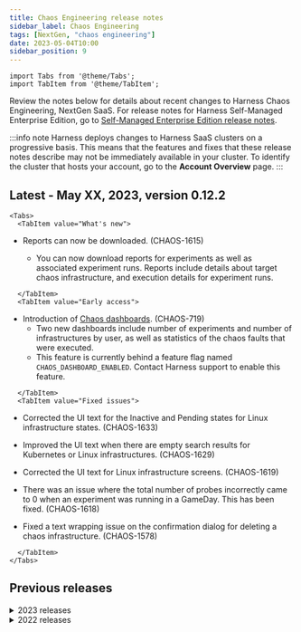 ```yaml
---
title: Chaos Engineering release notes
sidebar_label: Chaos Engineering
tags: [NextGen, "chaos engineering"]
date: 2023-05-04T10:00
sidebar_position: 9
---
```

```mdx-code-block
import Tabs from '@theme/Tabs';
import TabItem from '@theme/TabItem';
```
Review the notes below for details about recent changes to Harness Chaos Engineering, NextGen SaaS. For release notes for Harness Self-Managed Enterprise Edition, go to [Self-Managed Enterprise Edition release notes](/release-notes/self-managed-enterprise-edition). 

:::info note
Harness deploys changes to Harness SaaS clusters on a progressive basis. This means that the features and fixes that these release notes describe may not be immediately available in your cluster. To identify the cluster that hosts your account, go to the **Account Overview** page. 
:::

## Latest - May XX, 2023, version 0.12.2

```mdx-code-block
<Tabs>
  <TabItem value="What's new">
```

* Reports can now be downloaded. (CHAOS-1615)

    * You can now download reports for experiments as well as associated experiment runs. Reports include details about target chaos infrastructure, and execution details for experiment runs.

```mdx-code-block
  </TabItem>
  <TabItem value="Early access">
```
* Introduction of [Chaos dashboards](/docs/chaos-engineering/configure-chaos-experiments/experiments/dashboards). (CHAOS-719)
    * Two new dashboards include number of experiments and number of infrastructures by user, as well as statistics of the chaos faults that were executed.
    * This feature is currently behind a feature flag named `CHAOS_DASHBOARD_ENABLED`. Contact Harness support to enable this feature.

```mdx-code-block
  </TabItem>
  <TabItem value="Fixed issues">
```

* Corrected the UI text for the Inactive and Pending states for Linux infrastructure states. (CHAOS-1633)

* Improved the UI text when there are empty search results for Kubernetes or Linux infrastructures. (CHAOS-1629)

* Corrected the UI text for Linux infrastructure screens. (CHAOS-1619) 

* There was an issue where the total number of probes incorrectly came to 0 when an experiment was running in a GameDay. This has been fixed. (CHAOS-1618)

* Fixed a text wrapping issue on the confirmation dialog for deleting a chaos infrastructure. (CHAOS-1578)

```mdx-code-block
  </TabItem>
</Tabs>
```

## Previous releases

<details>
<summary>2023 releases</summary>

#### May 5, 2023, version 0.11.1

##### What's new

* Introduction of GameDays in HCE Module. (CHAOS-643)
    * GameDay is a methodology to execute chaos experiments in your application during a specific time period. It acts as a template to schedule and execute one or more chaos experiments within your application. For more information, go to [Run a GameDay](/docs/chaos-engineering/configure-chaos-experiments/gameday/run-gameday).

* Allow saving of experiment with inactive infrastructure. (CHAOS-1573)
    * HCE now allows you to save an experiment if the infrastructure is inactive, with the saveExperiment API.

* The search field on the experiment runs page has been updated to **Search for experiment run ID** to make it clear that it does not search on the name of the experiment run. (CHAOS-1528)

##### Early access

* This release does not include any early access features.


##### Fixed issues

* This release does not include any fixed issues.

#### April 25, 2023, version 0.10.3

##### What's new

* **Schedule** tab to schedule cron jobs (CHAOS-710)
    * A **Schedule** tab has been added to the experiment builder page where you can select from cron and non-cron experiments, schedule a cron experiment, **Save** it, and then **Run** it. Previously, cron experiments could not be saved; they were created and run.


* **Save** button when creating, editing, and cloning an experiment (CHAOS-1409)
    * After creating, editing, or cloning an experiment, you can **Save** and then **Run** the experiment. The **Run** button is disabled for unsaved changes. Previously, the **Run** button would save and execute the experiment.


* New status `Completed_with_probe_failure` to show probe failure (CHAOS-1431)
    * When an experiment completes execution, the resilience score may be 0. This means the experiment was successful and chaos was injected into the application, but the probes failed. The `Completed_with_probe_failure` status clearly indicates probe failure.


* Number of service accounts in the YAML manifests reduced to 3 (CHAOS-1306)
    * For ease of management and configuration, the number of service accounts provided in the YAML manifest is reduced to 3 from 6. 


* New access control **Execute** to execute chaos experiments (CHAOS-1279)
    * A new access control, **Execute** has been added, in addition to **View**, **Create/Edit**, and **Delete**. **Execute** allows you to execute the chaos experiments, whereas **Create/Edit** will only allow you to create a chaos experiment or edit an existing chaos experiment. The newly added access control provides granularity while working with chaos experiments. 


* **Apply changes** and **Discard** buttons added to the **Experiment builder** screen
    * After specifying values for the **Target application**, **Tune faults**, and **Probes**, you need to select the **Apply changes** button to apply the changes to the experiment. Otherwise, you can choose to **Discard** the changes. 


* Delete experiment confirmation notification (CHAOS-1434)
    * When you delete an experiment, a notification stating "The experiment has been deleted successfully" appears on the user interface indicating the successful deletion of the experiment.


##### Early access

* This release does not include any early access features.


##### Fixed issues

* When connecting to an existing chaos hub, selecting a connector from the **Organization** failed to load the page. This has been fixed. (CHAOS-1456)


* When an experiment terminated with an error but the probes passed, the user interface showed the experiment as **Completed**. This has been fixed. (CHAOS-1410)


#### April 4, 2023, version 0.9.6

##### What’s new

* **Update** button to see available updates for a chaos infrastructure (CHAOS-1069)
    * This release displays an **Update** button alongside the chaos infrastructure. When you click this button, it shows if an update is available for the infrastructure.


* Clicking an experiment goes to the experiment builder page (CHAOS-995)
    * This release takes you to the **Experiment Builder** page when you click the chaos experiment, instead of showing the **Overview** page. This way, you can directly edit the chaos experiment, save it, and run it.


 
* Replica pods are deleted when a chaos infrastructure is disabled (CHAOS-1290)
    * This release deletes all replica pods, including the subscriber pod, when the chaos infrastructure is disabled. You can delete the pods from the user interface by clicking **Disable** which displays a set of commands you can execute on your terminal. The commands vary depending on the mode of deployment (cluster-mode or namespace-mode).


* Deploying setup on new chaos infrastructures has **‘X’** and **‘Done’** buttons (CHAOS-1289)
    * This release adds the **X** (Cancel) and **Done** buttons to the **Deploy the setup** page when enabling chaos on new infrastructure. The **X** button cancels the deployment of chaos on new infrastructure. The **Done** button deploys chaos on the new infrastructure. 


* Message displayed when no matching infrastructure is found (CHAOS-1289)
    * This release displays an alert message that states **"No Kubernetes chaos infrastructures found"** when you search for an infrastructure in the search bar on the Kubernetes infrastructure screen and that infrastructure doesn’t exist. Previously, when an infrastructure was not found, an empty screen used to be displayed.
 

* Manifest has a yml extension when enabling chaos on new infrastructure (CHAOS-1289)
    * This release downloads the manifest with the yml extension when you **Enable chaos** **On new infrastructures**, rather than with the yaml extension.
 

* Description field in the chaos infrastructure doesn’t display if not populated (CHAOS-1289)
    * This release doesn’t display the description of the chaos infrastructure on the screen if you do not enter a description while creating a chaos infrastructure. Previously, the chaos infrastructure would show the field **Description** with no contents on the screen. 
 

* Upgrade manifest downloads the manifest with the yml extension (CHAOS-1190)
    * This release downloads the upgraded manifest file with the yml extension when you click **re-download the manifest**. 
 

* Exceeding limit of 1,000 experiments allows scheduling chaos experiments and connecting to new (or existing) infrastructure (CHAOS-1261)
    * This release displays a message stating that the resource limits have been reached once you exceed the 1,000 experiment creation limit. You will be able to schedule chaos experiments and connect to chaos infrastructures (new and existing ones) even after you hit the limit of 1000 experiments in chaos.
 

* Reduced response time of the communication chaos module and other Harness services (CHAOS-1262)
    * This release reduces the response time when the chaos module communicates with other Harness services. This is because the chaos module doesn’t use intermediate gateways for communication, but rather hits the Harness service directly. 
 

* **All runs** screen changed to **Run history** (CHAOS-995)
    * This release has changed the **All runs** screen name to **Run history**. The **Run history** screen displays all the runs of a chaos experiment. Clicking on a specific run of the chaos experiment displays the fault executed, the status of the experiment, the status of the probes, the fault weights, and the duration of the experiment.


##### Early access
 
* This release does not include any early access features.


##### Fixed issues

* When tuning the target application, the OpenShift cluster timed out before fetching the information from your cluster. This issue is fixed. The duration of timeout has been increased. (CHAOS-1299)
 
* When the labels of a chaos experiment, such as **Run by** included special characters, the experiment would not run because Kubernetes doesn’t allow special characters in the labels. This issue is fixed. The labels (which are a part of the manifest file) are encoded before sending the experiment to the cluster and decoded while presenting on the user interface. (CHAOS-1281)


#### February 22, 2023, version 0.8.4

##### What’s new

* Polling model to communicate between chaos infrastructure and the control plane (CHAOS-644)
    * This release updates the method of communication from web socket to the polling model. This allows the chaos infrastructure to handle higher loads with better scalability.

:::note
From this release onward, chaos infrastructures will communicate with the control plane through the polling model. To allow the existing chaos infrastructure to communicate with the control plane, reconnect or upgrade the chaos infrastructure by redownloading the manifest file.
::: 

* Log service integration with experiment logs (CHAOS-642)
    * This release adds logs integration into log-service. The logs generated by the chaos experiments persist in GCS even after the experiment pods are deleted from the cluster. It is important to note that only logs associated with the fault are retained. Logs for installations and clean-up steps are not retained.

* View and download the report for the runs of the chaos experiment (CHAOS-606)
    * This release allows you to view and download the report (as a PDF file) for all the runs of a chaos experiment. This helps you analyse and store the execution details of the chaos experiment.

* Chaos execution screen shows fault configuration details (CHAOS-1058)
    * This release displays the fault configuration details along with the probes and logs (previously displayed) on the **View execution details** page. The fault configuration details include the target application and fault tunables that you selected while constructing the experiment.

* Fallback view when tunables are unavailable (CHAOS-1063)
    * This release adds a fallback view when no fault tunables are available when you are constructing a chaos experiment. This fallback view displays the message "No tunables for the selected fault: fault_name.".

* Chaos configuration step in **Pipelines** shows the name of the chaos experiment (CHAOS-986)
    * This release shows the name of the experiment instead of showing the experiment Id in the chaos configuration setup step in **Pipelines**. This helps you identify experiments with ease.

* Search functionality when selecting experiments from chaos hub (CHAOS-1050)
    * This release adds search functionality when selecting an experiment template from chaos hub. You can also filter the experiments you want to view or select from the chaos hub. This allows you to select and run your experiment without searching multiple experiments.

* Chaos infrastructure manifest file extension changed to .yaml (CHAOS-1037)
    * This release changes the downloadable chaos infrastructure manifest file extension from yml to yaml.

* **Set fault weights** tab moved inside **Tune fault** tab (CHAOS-1077)
    * This release moves the **Set fault weights** tab, which was previously a separate tab, into the **Tune fault** tab. This allows you to tune the fault parameters and set fault weights in a single step rather than navigating through multiple tabs.

* Support for the GitLab connector (CHAOS-35)
    * This release introduces a new connector called the GitLab connector to connect to a chaos hub.

##### Early access

* This release does not include any early access features.

##### Fixed issues

* When two faults were being executed in parallel, the timestamp in the **View detailed execution** showed only for the first fault. The second fault showed an empty timestamp field. This issue has been fixed. (CHAOS-1064)
 
* When the latest run of a chaos experiment was stopped or had not started yet, the latest run showed the message "This experiment has not been run yet". Now, it has been fixed so that the summary of a chaos experiment shows the latest runs that were successful. (CHAOS-1076)
 
* When the details of a chaos experiment were being filled, clicking **Cancel** would show a message "Are you sure you want to proceed?" irrespective of whether or not the fields were populated. This issue has been fixed. (CHAOS-1072)
 
* When you tried to enable chaos on an infrastructure, clicking anywhere outside the prompt would close the chaos infrastructure selection prompt. This issue has been fixed. Only by clicking the **X** button at the top does the chaos infrastructure prompt close. (CHAOS-1070)
 
* In **Pipeline**, in the **Resilience** tab, the text in the ‘View in chaos module’ button overflowed when the name of the probe was too long. This issue has been fixed so that the probe name is displayed when you hover on it. (CHAOS-1044)
 
* In **Pipeline**, when you tried to select an experiment in the chaos experiments page, the pagination section overflowed. This issue has been fixed so that the chaos experiments plage shows two buttons: **Prev** and **Next** to navigate through the pages. (CHAOS-1045)  
 
* In chaos hubs, the number of experiments in the category tab for the chaos experiments overflowed. This issue is fixed. (CHAOS-1053)


#### February 7, 2023, version 0.7.3

##### What’s new

* This release does not include any new features.

##### Early access

* This release does not include any early access features.

##### Fixed issues

* When the connection between the control plane (user interface) and your cluster was broken (or closed), the chaos infrastructure displayed ‘disconnected’ status with the incorrect message "chaos infrastructure is already connected." Now, it has been fixed such that chaos infrastructure displays ‘disconnected’ status only after confirming the status of the connection using the Ping-Pong model, i.e., the control plane sends a message to the user cluster, and if the user cluster does not respond to it, the status is ‘disconnected’. Consequently, the message "chaos infrastructure is disconnected" is displayed. (CHAOS-1113)

* There was no response from the chaos infrastructure when one or more pods (or replicas) of the associated components were not running. Now, it has been fixed so that the chaos infrastructure requires a minimum of one pod (replica) to be in the running state for all the required components. As a result, pod evictions caused by node shutdown or scaling operations will have no effect on the status of the chaos infrastructure. (CHAOS-1114)

:::note
This release introduces the Ping-Pong model, which requires the users to upgrade their existing chaos infrastructures to the latest version by re-downloading the chaos infrastructure manifest from the user interface and applying it to the respective cluster.
:::

#### January 17, 2023, version 0.7.2

##### What's new

* Resilience tab introduced on the pipeline execution screen (CHAOS-963)
    * This release adds a resilience tab, which displays the experiment results as a list of probes, their logs (descriptions), and probe status. Instead of navigating to the **View detailed execution** section of the experiment, you can now view the results of all the experiments on the pipeline execution screen. 

* Support for X-API-KEY authentication (CHAOS-667)
    * This release adds support for X-API-KEY authentication for user-facing HCE APIs. This way, you can avoid using a JWT token, which gives more control over the module, and set your own custom expiration time on the X-API-KEY. 

* Support for deployment on existing chaos infrastructure (CHAOS-954)
    * This release adds support for deploying your chaos infrastructures on clusters that use the existing (deployed) Harness delegates (also known as the brownfield method of deployment). You can select the connector that points to the required delegate and other details like installation mode, service account name, and namespace, after which the YAML manifest is generated and sent over to the cluster instead of being downloaded on your system. Once the delegate receives the manifest, it deploys your chaos infrastructure on the selected cluster. Currently, you can deploy the chaos infrastructure by using only account-level delegates.

* Details of an experiment are prefilled when adding it to a chaos hub (CHAOS-989)
    * Instead of forcing you to re-enter details, this release prefills the details of the experiment that you want to add to a chaos hub. You can simply navigate to the experiment and select **Add to ChaosHub**. The resulting screen displays the name of the experiment, a description (optional), and tags (optional). You can add your experiment to the chaos hub of your choice by selecting **Save**.

* One sync retry to connect to a disconnected chaos hub (CHAOS-999)
    * A chaos hub that is disconnected does not list any faults or experiments. This release adds a feature such that when you click on a disconnected chaos hub, HCE tries to synchronize and connect to the chaos hub at least once. 

* Filter chaos experiment based on target infrastructure (CHAOS-959)
    * On the **Deployment** tab, when you click on **Pipeline** and select a chaos experiment, you can filter experiments on the basis of their names. This release adds another filter so that you can view experiments on the basis of their target chaos infrastructure.

* Display an error message when URL is incorrect (CHAOS-1011)
    * If you enter an incorrect URL in your browser when viewing a chaos experiment, previously, the user interface would show a blank screen. This release displays an error message stating that the entered URL is invalid.

* The **Last updated by** field shows a user name (CHAOS-916)
    * A saved chaos experiment shows the **Resilience score**, **Last run status**, and **Last updated by** fields as **N/A**. This release updates the  **Last updated by** field with the name of the user who updated the chaos experiment most recently.

* Average resilience score shows the difference between the current and last executed resilience scores (CHAOS-916)
    * On the chaos experiments tab, the **Resilience score** field displayed the resilience score and the percentage increase in resilience score between the current and previous runs of an experiment. This release removes the percentage increase and, instead, displays the difference between the current run's and previous run’s resilience score for better readability.

* The **Experiments overview** page categorizes experiments on the basis of average resilience score (CHAOS-802)
    * This release categorizes and displays all the chaos experiments on the basis of average resilience score. It also displays the number of experiments in each category. It shows three categories based on the average resilience scores of the experiments: 0 through 39, 40 through 79, and 80 through 100. This provides better insights about the chaos experiments and their resilience scores. Previously, the overview page showed only the number of experiments that passed and the number of experiments that failed. 

* Every run of an experiment is clickable to view detailed execution (CHAOS-1032)
    * On the **Chaos Experiments** tab, you could see the detailed execution of an experiment's runs by clicking the three vertical dots corresponding to a run, and then clicking **View run**. In this release, you can also directly click the experiment run to view its detailed execution.

##### Early access

* This release does not include any early access features.

####3 Fixed issues
* Searching for chaos experiments by using the search bar showed only those experiments that had been run at least once. Now, when you search for an experiment, the search results include those experiments that were aborted and experiments that were saved but not run. (CHAOS-916)
* When specifying the target application parameters through a YAML manifest, if you left some parameters empty, the user interface of the target application page would stop responding. This has been fixed so that, irrespective of the values that you enter in the YAML manifest, you can change the values of the target application on the user interface. (CHAOS-970)
* In a chaos experiment, the fault library incorrectly showed fault categories and fault labels even when the hub was disconnected. The fault library persisted data from the previously selected chaos hub. This is now fixed. A disconnected chaos hub now displays the message “No faults found in the selected hub.” (CHAOS-971)
* On the chaos hub screen, you could not scroll through the list of hubs from any location on the screen. This issue is now fixed by moving the scroll bar to the extreme right of the screen. (CHAOS-964)
* If you hovered over a probe, its details would overflow if they were too long. Now, it has been fixed. (CHAOS-990)
* Any increase in the number of chaos faults that you wished to view on a single page in a chaos hub would result in a blank page. Now, it has been fixed. (CHAOS-984)
* When a chaos experiment was imported into the chaos hub, it was not logged as an audit event and was not displayed on the user interface. It has been fixed. (CHAOS-779)
* If no chaos infrastructure is connected with your project, a blank screen would be displayed. Now, the message "There are no chaos infrastructures in your project." is displayed. (CHAOS-1009) 
* In CRON experiments, the scheduled run time would always be shown in GMT. Now, it has been fixed to show the run time in your browser’s time zone. (CHAOS-1035)
* The parameters in the YAML manifest of different runs of the same chaos experiment were inconsistent with the changes made (if any) in their respective runs. Now, it has been fixed.

</details>

<details>
<summary>2022 releases</summary>

#### December 23, 2022, version 0.6

##### What’s new

* Optimized listWorkflow and listWorkflowRun queries in the chaos manager (CHAOS-860)
    * This release optimizes the listWorkflow and listWorkflowRun queries in the chaos manager by only fetching those experiments that the user requests, instead of loading all the experiments at once.

* Pagination on the faults and experiments screen (CHAOS-689)
    * This release adds pagination on the faults and experiment screen in chaos hub that allows you to scroll and navigate through the experiments by pages. 

* Enable **Save** and **Run** buttons on the experiment builder (CHAOS-913)
    * This release enables the **Save** and **Run** buttons after you tune the application by specifying the parameters on the user interface. As a consequence, the default weight is set to 10 since the user would not move to the next step of setting fault weights.
 
* Experiment can be viewed during execution (CHAOS-835)
    * This release allows you to view the experiment even when it is being executed. Previously, an experiment could be viewed only after the run was complete.  

* Edit chaos experiment is separated into two action components (CHAOS-685)
    * This release divides the **Edit experiment** action into two actions: **Edit Experiment** and **Clone Experiment**. The **Edit Experiment** action helps you make changes to the current (or selected) experiment. The **Clone Experiment** action helps you create a new experiment from an already existing experiment. The cloned experiment retains the same configuration as the original experiment with the ability to tune the configurations if required.

##### Early access
* This release does not include any early access features.

##### Fixed issues
* When a component on the user interface was missing due to incompatibilities, the page would stop responding. Now it has been fixed so that instead of the page crashing, the component field shows as empty. (CHAOS-843)
* Experiments executed and triggered by respective categories (a pipeline, a scheduled CRON job, or a user) are correctly shown. (CHAOS-800)
* When a chaos experiment contains characters such as ‘ ‘, ‘/’, and so on, logs are correctly parsed and displayed on the screen. The execution is encoded before being sent to the control plane and decoded after being received by the user interface. (CHAOS-854)
* After deleting a chaos experiment from a particular page, the pagination is reset and only shows the available experiments. (CHAOS-923)
* When a chaos infrastructure is deleted, details on the user interface wrongly showed the infrastructure ID instead of the infrastructure name. This is now fixed. (CHAOS-952)
* When a chaos experiment was pushed to the chaos hub, only a single fault associated with the experiment was being pushed, rather than all the faults. This is now fixed. (CHAOS-973)
* When a chaos experiment was deleted, only the most recent run was deleted, and the previous runs were retained in the cluster. Now it has been fixed such that when a chaos experiment is deleted, all the runs associated with it are deleted from the cluster. 
* When a chaos experiment was deleted, the fault running within the experiment was not stopped. Now it has been fixed such that, when an experiment is deleted, the chaos fault running on the Kubernetes cluster is halted, the fault is deleted, and the experiment as a whole is deleted. (CHAOS-782)
* When a chaos experiment was running, the user interface incorrectly showed probes that were still being executed as failed probes. Now it has been fixed so that the interface shows the correct status of the probes being executed. (CHAOS-911)
* The term “agent” was changed to “infrastructure”. While selecting (or creating) an infrastructure, the search bar showed all available infrastructures irrespective of the search string entered by the user in the search bar. (CHAOS-920) 
* When a CRON experiment was stopped by the user, the current run used to stop, but the upcoming (and subsequent) runs were not being affected by the stop. It has been fixed now so that stopping an experiment will stop the upcoming schedules as well. (CHAOS-713)

#### December 2, 2022, version 0.4.2

##### What’s new

* Provision to update chaos hub details (CHAOS-699)
    * This release allows you to update the details (such as name, Git connector, repository name, and branch name) of a connected chaos hub. 

* CDN support for static artifacts (CHAOS-600)
    * This release adds CDN support for static artifacts. CDN support reduces the latency while loading the user interface on client devices.

* Version information for Chaos Driver and Chaos Manager (CHAOS-729)
    * This release adds version numbers to **Chaos Driver** and **Chaos Manager**. Versioning the Chaos Driver and Chaos Manager enables Harness to version the corresponding endpoints (/chaos/driver/api/version for ChaosDriver and /chaos/manager/api/version for ChaosManager).

* Range filter for experiment runs in the experiment overview (CHAOS-824)
    * This release adds a range filter option in the **Experiment Runs** bar graph under **Experiment overview** that allows setting the range on the last run in the graph.

* Support for fault statuses (CHAOS-826)
    * This release adds support to show all the fault statuses in the Experiment Runs graph. In addition to the **Failed** and **Passed** fault status, faults in the **Awaited**, **Stopped**, and **N/A** states are also seen. 

* Seamless upgrade 
    * This release adds a manifest download button for the chaos infrastructures, to enable a seamless upgrade.

* Loaders for components and screens (CHAOS-822)
    * This release adds consistent loaders for all the components and screens in the user interface. These loaders decouple API requests and avoid blocking the rendering of the entire page due to chained API calls.

* Configurable response timeout for HTTP probes
    * This release adds a new response timeout parameter for HTTP probes in the user interface. The response timeout is in units of seconds. You can use this parameter to specify timeouts during HTTP probe health checks during chaos fault execution.

##### Early access

* This release does not include any early access features.

##### Fixed issues

* Enterprise chaos hub appeared in the search results irrespective of the terms searched. Now it has been fixed.
* Details of a previously connected chaos infrastructure were prefilled when connecting to a new chaos infrastructure. Now it has been fixed. (CHAOS-777)
* The **Run** button was activated even when the chaos experiment was running. Now, the button is reactivated only after the chaos experiment is complete.(CHAOS-807)
* The chaos access page shows all experiments and experiment runs instead of showing experiments that were performed within a specific time frame. (CHAOS-810, CHAOS-762) 
* A cancel button and a back button have been added to the enable chaos screen. The buttons have made it easy to navigate between screens when setting up the chaos infrastructure.
* When you search for a specific chaos fault and the chaos manager cannot map this chaos fault to a chaos fault icon, the user interface previously displayed an error. Now, instead of showing the error, it silently skips the error logs. (CHAOS-814)
* The expected resilience score changed to `NaN` (not a number) when it was overridden. Now it has been fixed. (CHAOS-791)
* The resource-type field was previously not available. Now, it has been made available and you can use this field to abort a chaos experiment in the audit trail. (CHAOS-714)

#### November 14, 2022

##### Early access

The Harness Chaos Engineering (HCE) module, which you can use to perform chaos experiments on your applications and infrastructure, is now available for testing. To be part of this testing, contact [Harness Support](mailto:support@harness.io). HCE documentation, which includes user guides and [tutorials](https://developer.harness.io/tutorials/chaos-experiments), is available on the Harness Developer Hub. Harness recommends that you gain familiarity with the chaos experimentation workflow in HCE by following the instructions in [Your First Chaos Experiment Run](https://developer.harness.io/tutorials/chaos-experiments/first-chaos-engineering).

##### Known issues

###### Chaos hub

1. Github is the only Git provider for chaos hubs.
2. Details for an already connected chaos hub can’t be updated.

###### Chaos infrastructure

1. Chaos infrastructure can't be installed through Harness Delegate.
2. Logs for chaos infrastructure can’t be viewed.
3. The properties of chaos infrastructure can’t be updated. You will need to provide blacklisted namespaces.
4. The properties of the environment to which the chaos infrastructure belongs can’t be updated.
5. Configuring chaos infrastructure doesn’t provide support for Linux and Windows.

###### Chaos experiments

1. Experiments with parallel faults can’t be created.
2. Probe tunables can’t be updated or edited.
3. A cron or recurring chaos experiment can’t be suspended or resumed.
4. An individual fault in an experiment can’t be stopped through your input.
5. A chaos experiment can’t be pushed to Gitlab, Bitbucket, or Gerrit.
6. A chaos experiment can’t be pushed from Azure to Got
7. SCM experiment push logs can’t be audited.

#####3 CI Pipeline integration

1. Optional assertion for chaos step failure can’t be provided during pipeline integration.
2. The chaos error type(s) can’t be selected in a failure strategy.
3. Timeouts can’t be defined for experiment execution.
4. Access control can’t be gained for the chaos step addition.
5. Pipeline template support can’t be obtained with the chaos steps.
6. The experiment execution can’t be viewed from step output during the experiment run.
7. Propagation can’t be aborted from chaos step to experiment execution.
8. Information about propagation can’t be gained from pipeline to experiment (for audit purposes).

</details>